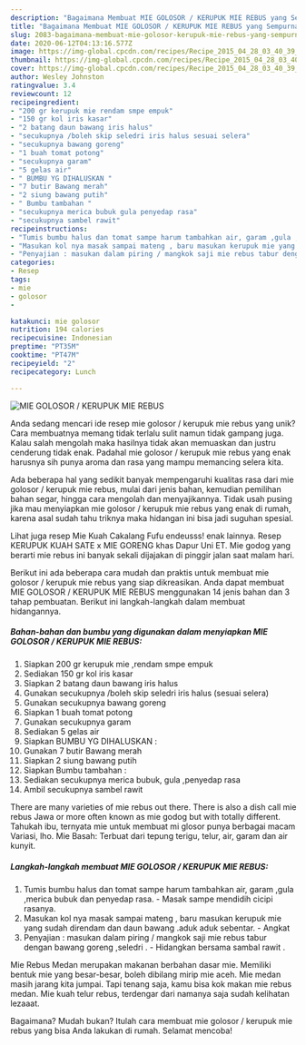 ```yaml
---
description: "Bagaimana Membuat MIE GOLOSOR / KERUPUK MIE REBUS yang Sempurna"
title: "Bagaimana Membuat MIE GOLOSOR / KERUPUK MIE REBUS yang Sempurna"
slug: 2083-bagaimana-membuat-mie-golosor-kerupuk-mie-rebus-yang-sempurna
date: 2020-06-12T04:13:16.577Z
image: https://img-global.cpcdn.com/recipes/Recipe_2015_04_28_03_40_39_621_b845aec4e5943a74f935/751x532cq70/mie-golosor-kerupuk-mie-rebus-foto-resep-utama.jpg
thumbnail: https://img-global.cpcdn.com/recipes/Recipe_2015_04_28_03_40_39_621_b845aec4e5943a74f935/751x532cq70/mie-golosor-kerupuk-mie-rebus-foto-resep-utama.jpg
cover: https://img-global.cpcdn.com/recipes/Recipe_2015_04_28_03_40_39_621_b845aec4e5943a74f935/751x532cq70/mie-golosor-kerupuk-mie-rebus-foto-resep-utama.jpg
author: Wesley Johnston
ratingvalue: 3.4
reviewcount: 12
recipeingredient:
- "200 gr kerupuk mie rendam smpe empuk"
- "150 gr kol iris kasar"
- "2 batang daun bawang iris halus"
- "secukupnya /boleh skip seledri iris halus sesuai selera"
- "secukupnya bawang goreng"
- "1 buah tomat potong"
- "secukupnya garam"
- "5 gelas air"
- " BUMBU YG DIHALUSKAN "
- "7 butir Bawang merah"
- "2 siung bawang putih"
- " Bumbu tambahan "
- "secukupnya merica bubuk gula penyedap rasa"
- "secukupnya sambel rawit"
recipeinstructions:
- "Tumis bumbu halus dan tomat sampe harum tambahkan air, garam ,gula ,merica bubuk dan penyedap rasa. Masak sampe mendidih cicipi rasanya."
- "Masukan kol nya masak sampai mateng , baru masukan kerupuk mie yang sudah direndam dan daun bawang .aduk aduk sebentar. Angkat"
- "Penyajian : masukan dalam piring / mangkok saji mie rebus tabur dengan bawang goreng  ,seledri . Hidangkan bersama sambal rawit ."
categories:
- Resep
tags:
- mie
- golosor
- 

katakunci: mie golosor  
nutrition: 194 calories
recipecuisine: Indonesian
preptime: "PT35M"
cooktime: "PT47M"
recipeyield: "2"
recipecategory: Lunch

---
```



![MIE GOLOSOR / KERUPUK MIE REBUS](https://img-global.cpcdn.com/recipes/Recipe_2015_04_28_03_40_39_621_b845aec4e5943a74f935/751x532cq70/mie-golosor-kerupuk-mie-rebus-foto-resep-utama.jpg)

Anda sedang mencari ide resep mie golosor / kerupuk mie rebus yang unik? Cara membuatnya memang tidak terlalu sulit namun tidak gampang juga. Kalau salah mengolah maka hasilnya tidak akan memuaskan dan justru cenderung tidak enak. Padahal mie golosor / kerupuk mie rebus yang enak harusnya sih punya aroma dan rasa yang mampu memancing selera kita.

Ada beberapa hal yang sedikit banyak mempengaruhi kualitas rasa dari mie golosor / kerupuk mie rebus, mulai dari jenis bahan, kemudian pemilihan bahan segar, hingga cara mengolah dan menyajikannya. Tidak usah pusing jika mau menyiapkan mie golosor / kerupuk mie rebus yang enak di rumah, karena asal sudah tahu triknya maka hidangan ini bisa jadi suguhan spesial.

Lihat juga resep Mie Kuah Cakalang Fufu endeusss! enak lainnya. Resep KERUPUK KUAH SATE x MIE GORENG khas Dapur Uni ET. Mie godog yang berarti mie rebus ini banyak sekali dijajakan di pinggir jalan saat malam hari.


Berikut ini ada beberapa cara mudah dan praktis untuk membuat mie golosor / kerupuk mie rebus yang siap dikreasikan. Anda dapat membuat MIE GOLOSOR / KERUPUK MIE REBUS menggunakan 14 jenis bahan dan 3 tahap pembuatan. Berikut ini langkah-langkah dalam membuat hidangannya.

<!--inarticleads1-->

##### Bahan-bahan dan bumbu yang digunakan dalam menyiapkan MIE GOLOSOR / KERUPUK MIE REBUS:

1. Siapkan 200 gr kerupuk mie ,rendam smpe empuk
1. Sediakan 150 gr kol iris kasar
1. Siapkan 2 batang daun bawang iris halus
1. Gunakan secukupnya /boleh skip seledri iris halus (sesuai selera)
1. Gunakan secukupnya bawang goreng
1. Siapkan 1 buah tomat potong
1. Gunakan secukupnya garam
1. Sediakan 5 gelas air
1. Siapkan  BUMBU YG DIHALUSKAN :
1. Gunakan 7 butir Bawang merah
1. Siapkan 2 siung bawang putih
1. Siapkan  Bumbu tambahan :
1. Sediakan secukupnya merica bubuk, gula ,penyedap rasa
1. Ambil secukupnya sambel rawit


There are many varieties of mie rebus out there. There is also a dish call mie rebus Jawa or more often known as mie godog but with totally different. Tahukah ibu, ternyata mie untuk membuat mi glosor punya berbagai macam Variasi, lho. Mie Basah: Terbuat dari tepung terigu, telur, air, garam dan air kunyit. 

<!--inarticleads2-->

##### Langkah-langkah membuat MIE GOLOSOR / KERUPUK MIE REBUS:

1. Tumis bumbu halus dan tomat sampe harum tambahkan air, garam ,gula ,merica bubuk dan penyedap rasa. - Masak sampe mendidih cicipi rasanya.
1. Masukan kol nya masak sampai mateng , baru masukan kerupuk mie yang sudah direndam dan daun bawang .aduk aduk sebentar. - Angkat
1. Penyajian : masukan dalam piring / mangkok saji mie rebus tabur dengan bawang goreng  ,seledri . - Hidangkan bersama sambal rawit .


Mie Rebus Medan merupakan makanan berbahan dasar mie. Memiliki bentuk mie yang besar-besar, boleh dibilang mirip mie aceh. Mie medan masih jarang kita jumpai. Tapi tenang saja, kamu bisa kok makan mie rebus medan. Mie kuah telur rebus, terdengar dari namanya saja sudah kelihatan lezaaat. 

Bagaimana? Mudah bukan? Itulah cara membuat mie golosor / kerupuk mie rebus yang bisa Anda lakukan di rumah. Selamat mencoba!
